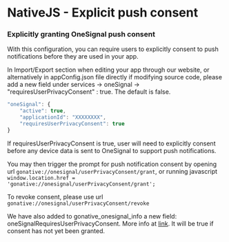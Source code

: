 # NativeJS - Explicit push consent

### **Explicitly granting OneSignal push consent**

With this configuration, you can require users to explicitly consent to push notifications before they are used in your app.

In Import/Export section when editing your app through our website, or alternatively in appConfig.json file directly if modifying source code, please add a new field under services -&gt; oneSignal -&gt; "requiresUserPrivacyConsent" : true. The default is false.

```javascript
"oneSignal": {
    "active": true,
    "applicationId": "XXXXXXXX",
    "requiresUserPrivacyConsent": true
}
```

If requiresUserPrivacyConsent is true, user will need to explicitly consent before any device data is sent to OneSignal to support push notifications.

You may then trigger the prompt for push notification consent by opening url `gonative://onesignal/userPrivacyConsent/grant`, or running javascript `window.location.href = 'gonative://onesignal/userPrivacyConsent/grant';`

To revoke consent, please use url `gonative://onesignal/userPrivacyConsent/revoke`

We have also added to gonative\_onesignal\_info a new field: oneSignalRequiresUserPrivacyConsent. More info at [link](https://gonative.io/docs#native-js-onesignal-info). It will be true if consent has not yet been granted.

